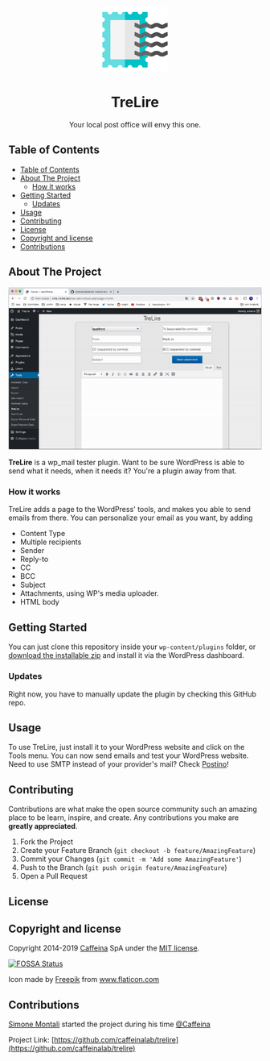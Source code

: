 <!-- PROJECT LOGO -->
<br />
<p align="center">
  <a href="https://github.com/caffeinalab/trelire">
    <img src="res/post-stamp.png" alt="Logo" width="130" height="130">
  </a>
  <h1 align="center">TreLire</h1>

  <p align="center">
    Your local post office will envy this one.
  </p>
</p>

<!-- TABLE OF CONTENTS -->
## Table of Contents

- [Table of Contents](#table-of-contents)
- [About The Project](#about-the-project)
  - [How it works](#how-it-works)
- [Getting Started](#getting-started)
  - [Updates](#updates)
- [Usage](#usage)
- [Contributing](#contributing)
- [License](#license)
- [Copyright and license](#copyright-and-license)
- [Contributions](#contributions)

<!-- ABOUT THE PROJECT -->
## About The Project
![Product Name Screen Shot][screenshot]

**TreLire** is a wp_mail tester plugin. Want to be sure WordPress is able to send what it needs, when it needs it? You're a plugin away from that.

### How it works
TreLire adds a page to the WordPress' tools, and makes you able to send emails from there. You can personalize your email as you want, by adding
* Content Type
* Multiple recipients
* Sender
* Reply-to
* CC
* BCC
* Subject
* Attachments, using WP's media uploader.
* HTML body

<!-- GETTING STARTED -->
## Getting Started

You can just clone this repository inside your `wp-content/plugins` folder, or [download the installable zip](https://github.com/caffeinalab/trelire/releases/latest/download/trelire.zip) and install it via the WordPress dashboard. 

### Updates

Right now, you have to manually update the plugin by checking this GitHub repo.

<!-- USAGE EXAMPLES -->
## Usage

To use TreLire, just install it to your WordPress website and click on the Tools menu. You can now send emails and test your WordPress website.
Need to use SMTP instead of your provider's mail? Check [Postino](https://github.com/caffeinalab/postino)!

<!-- CONTRIBUTING -->
## Contributing

Contributions are what make the open source community such an amazing place to be learn, inspire, and create. Any contributions you make are **greatly appreciated**.

1. Fork the Project
2. Create your Feature Branch (`git checkout -b feature/AmazingFeature`)
3. Commit your Changes (`git commit -m 'Add some AmazingFeature'`)
4. Push to the Branch (`git push origin feature/AmazingFeature`)
5. Open a Pull Request

<!-- LICENSE -->
## License

## Copyright and license

Copyright 2014-2019 [Caffeina](http://caffeina.com) SpA under the [MIT license](LICENSE.md).

[![FOSSA Status](https://app.fossa.com/api/projects/git%2Bgithub.com%2Fcaffeinalab%2Ftrelire.svg?type=small)](https://app.fossa.com/projects/git%2Bgithub.com%2Fcaffeinalab%2Ftrelire?ref=badge_small)

<div>Icon made by <a href="https://www.flaticon.com/authors/freepik" title="Freepik">Freepik</a> from <a href="https://www.flaticon.com/" title="Flaticon">www.flaticon.com</a></div>

<!-- CONTRIBUTIONS -->
## Contributions

[Simone Montali](https://monta.li) started the project during his time [@Caffeina](https://caffeina.com)

Project Link: [https://github.com/caffeinalab/trelire](https://github.com/caffeinalab/trelire)

[screenshot]: res/screenshot.gif "Screenshot"
[logo]: res/post-stamp.png